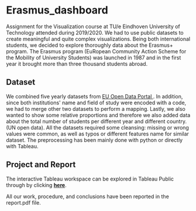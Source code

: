 # Erasmus_dashboard
Assignment for the Visualization course at TU/e Eindhoven University of Technology attended during 2019/2020.
We had to use public datasets to create meaningful and quite complex visualizations. Being both international students, we decided to explore thoroughly data about the Erasmus+ program.
The Erasmus program (EuRopean Community Action Scheme for the Mobility of University Students) was launched in 1987 and in the first year it brought more than three thousand students abroad.

## Dataset
We combined five yearly datasets from <a href="https://data.europa.eu/euodp/en/data/">EU Open Data Portal </a>. In addition, since both institutions' name and field of study were encoded with a code, we had to merge other two datasets to perform a mapping. Lastly, we also wanted to show some relative proportions and therefore we also added data about the total number of students per different year and different country. (UN open data).
All the datasets required some cleansing: missing or wrong values were common, as well as typos or different features name for similar dataset. The preprocessing has been mainly done with python or directly with Tableau.

## Project and Report
The interactive Tableau workspace can be explored in Tableau Public through by clicking <a href="https://public.tableau.com/profile/paolo.berizzi#!/vizhome/erasmus_dashboard/Home_dashboard"><b>here</b></a>. 

All our work, procedure, and conclusions have been reported in the report.pdf file.
